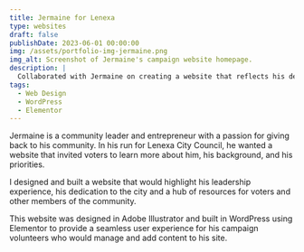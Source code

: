 ```yaml
---
title: Jermaine for Lenexa
type: websites
draft: false
publishDate: 2023-06-01 00:00:00
img: /assets/portfolio-img-jermaine.png
img_alt: Screenshot of Jermaine's campaign website homepage.
description: |
  Collaborated with Jermaine on creating a website that reflects his dedication to making Lenexa a better place for everyone.
tags:
  - Web Design
  - WordPress
  - Elementor
---
```


<span class="text-[23px] font-light">Jermaine is a community leader and entrepreneur with a passion for giving back to his community. In his run for Lenexa City Council, he wanted a website that invited voters to learn more about him, his background, and his priorities.</span>

I designed and built a website that would highlight his leadership experience, his dedication to the city and a hub of resources for voters and other members of the community.

This website was designed in Adobe Illustrator and built in WordPress using Elementor to provide a seamless user experience for his campaign volunteers who would manage and add content to his site.
